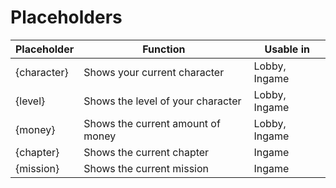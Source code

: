 # Placeholders
|Placeholder|Function|Usable in|
|--|--|--|
|{character}|Shows your current character|Lobby, Ingame|
|{level}|Shows the level of your character|Lobby, Ingame|
|{money}|Shows the current amount of money|Lobby, Ingame|
|{chapter}|Shows the current chapter|Ingame|
|{mission}|Shows the current mission|Ingame|